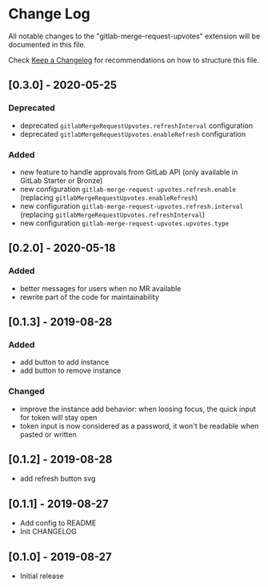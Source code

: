 # Change Log

All notable changes to the "gitlab-merge-request-upvotes" extension will be documented in this file.

Check [Keep a Changelog](http://keepachangelog.com/) for recommendations on how to structure this file.

## [0.3.0] - 2020-05-25

### Deprecated

- deprecated `gitlabMergeRequestUpvotes.refreshInterval` configuration
- deprecated `gitlabMergeRequestUpvotes.enableRefresh` configuration

### Added

- new feature to handle approvals from GitLab API (only available in GitLab Starter or Bronze)
- new configuration `gitlab-merge-request-upvotes.refresh.enable` (replacing `gitlabMergeRequestUpvotes.enableRefresh`)
- new configuration `gitlab-merge-request-upvotes.refresh.interval` (replacing `gitlabMergeRequestUpvotes.refreshInterval`)
- new configuration `gitlab-merge-request-upvotes.upvotes.type`

## [0.2.0] - 2020-05-18

### Added

- better messages for users when no MR available
- rewrite part of the code for maintainability

## [0.1.3] - 2019-08-28

### Added

- add button to add instance
- add button to remove instance

### Changed

- improve the instance add behavior: when loosing focus, the quick input for token will stay open
- token input is now considered as a password, it won't be readable when pasted or written

## [0.1.2] - 2019-08-28

- add refresh button svg

## [0.1.1] - 2019-08-27

- Add config to README
- Init CHANGELOG

## [0.1.0] - 2019-08-27

- Initial release
